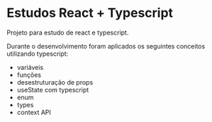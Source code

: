 # Estudos React + Typescript

Projeto para estudo de react e typescript.

Durante o desenvolvimento foram aplicados os seguintes conceitos utilizando typescript:
- variáveis
- funções
- desestruturação de props
- useState com typescript
- enum
- types
- context API
